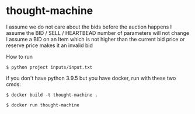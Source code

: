 # thought-machine



I assume we do not care about the bids before the auction happens
I assume the BID / SELL / HEARTBEAD number of parameters will not change
I assume a BID on an Item which is not higher than the current bid price or reserve price makes it an invalid bid


How to run 
```
$ python project inputs/input.txt
```

if you don't have python 3.9.5 but you have docker, run with these two cmds:

```
$ docker build -t thought-machine .
```
```
$ docker run thought-machine 
```

